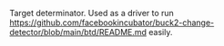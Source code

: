 Target determinator. Used as a driver to run
<https://github.com/facebookincubator/buck2-change-detector/blob/main/btd/README.md>
easily.
